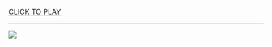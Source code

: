 
<a href="https://premium76.site?title=jumping_games_unblocked&ref=13M">CLICK TO PLAY</a></h3>
<hr>

<a href="https://premium76.site?title=jumping_games_unblocked&ref=13M"><img src="https://clearcache.store/games.png"></a>


